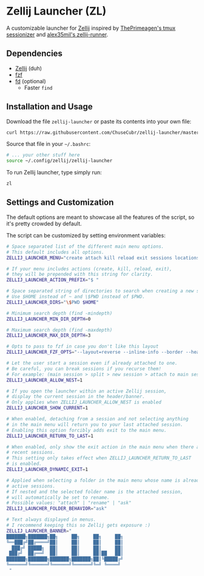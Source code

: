 # Zellij Launcher (ZL)

A customizable launcher for [Zellij](https://github.com/zellij-org/zellij) inspired by [ThePrimeagen's tmux sessionizer](https://github.com/ThePrimeagen/.dotfiles/blob/master/bin/.local/scripts/tmux-sessionizer) and [alex35mil's zellij-runner](https://github.com/alex35mil/dotfiles/tree/master/user/bin/zellij/runner).

## Dependencies

- [Zellij](https://github.com/zellij-org/zellij) (duh)
- [fzf](https://github.com/junegunn/fzf)
- [fd](https://github.com/sharkdp/fd) (optional)
	- Faster `find`

## Installation and Usage

Download the file `zellij-launcher` or paste its contents into your own file:

```bash
curl https://raw.githubusercontent.com/ChuseCubr/zellij-launcher/master/zellij-launcher -o ~/.config/zellij/zellij-launcher
```

Source that file in your `~/.bashrc`:

```bash
# ... your other stuff here
source ~/.config/zellij/zellij-launcher
```

To run Zellij launcher, type simply run:

```bash
zl
```

## Settings and Customization

The default options are meant to showcase all the features of the script, so it's pretty crowded by default.

The script can be customized by setting environment variables:

```bash
# Space separated list of the different main menu options.
# This default includes all options.
ZELLIJ_LAUNCHER_MENU="create attach kill reload exit sessions locations"

# If your menu includes actions (create, kill, reload, exit),
# they will be prepended with this string for clarity.
ZELLIJ_LAUNCHER_ACTION_PREFIX="$ "

# Space separated string of directories to search when creating a new session.
# Use $HOME instead of ~ and \$PWD instead of $PWD.
ZELLIJ_LAUNCHER_DIRS="\$PWD $HOME"

# Minimum search depth (find -mindepth)
ZELLIJ_LAUNCHER_MIN_DIR_DEPTH=0

# Maximum search depth (find -maxdepth)
ZELLIJ_LAUNCHER_MAX_DIR_DEPTH=3

# Opts to pass to fzf in case you don't like this layout
ZELLIJ_LAUNCHER_FZF_OPTS="--layout=reverse --inline-info --border --header-first --cycle"

# Let the user start a session even if already attached to one.
# Be careful, you can break sessions if you recurse them!
# For example: (main session > split > new session > attach to main session)
ZELLIJ_LAUNCHER_ALLOW_NEST=1

# If you open the launcher within an active Zellij session,
# display the current session in the header/banner.
# Only applies when ZELLIJ_LAUNCHER_ALLOW_NEST is enabled
ZELLIJ_LAUNCHER_SHOW_CURRENT=1

# When enabled, detaching from a session and not selecting anything
# in the main menu will return you to your last attached session.
# Enabling this option forcibly adds exit to the main menu.
ZELLIJ_LAUNCHER_RETURN_TO_LAST=1

# When enabled, only show the exit action in the main menu when there are no
# recent sessions.
# This setting only takes effect when ZELLIJ_LAUNCHER_RETURN_TO_LAST
# is enabled.
ZELLIJ_LAUNCHER_DYNAMIC_EXIT=1

# Applied when selecting a folder in the main menu whose name is already an
# active sessions.
# If nested and the selected folder name is the attached session,
# will automatically be set to rename.
# Possible values: "attach" | "rename" | "ask"
ZELLIJ_LAUNCHER_FOLDER_BEHAVIOR="ask"

# Text always displayed in menus.
# I recommend keeping this so Zellij gets exposure :)
ZELLIJ_LAUNCHER_BANNER=" 
███████╗███████╗██╗     ██╗     ██╗     ██╗
╚══███╔╝██╔════╝██║     ██║     ██║     ██║
  ███╔╝ █████╗  ██║     ██║     ██║     ██║
 ███╔╝  ██╔══╝  ██║     ██║     ██║██   ██║
███████╗███████╗███████╗███████╗██║╚█████╔╝
╚══════╝╚══════╝╚══════╝╚══════╝╚═╝ ╚════╝ 
 "
```
